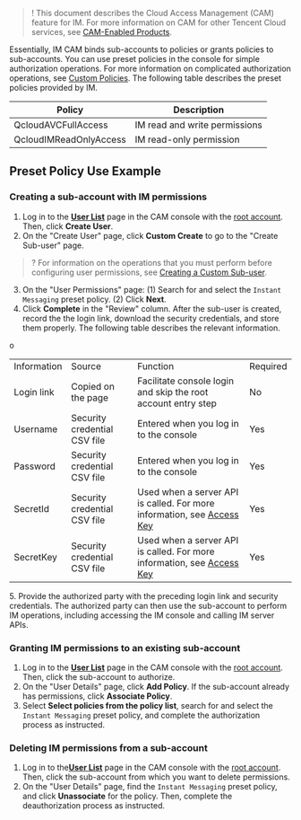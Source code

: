 >! This document describes the Cloud Access Management (CAM) feature for IM. For more information on CAM for other Tencent Cloud services, see [CAM-Enabled Products](https://intl.cloud.tencent.com/document/product/598/10588).

Essentially, IM CAM binds sub-accounts to policies or grants policies to sub-accounts. You can use preset policies in the console for simple authorization operations. For more information on complicated authorization operations, see [Custom Policies](https://intl.cloud.tencent.com/document/product/1047/38088).
The following table describes the preset policies provided by IM.

<table class="table"><thead><tr><th>Policy</th><th>Description</th></tr></thead>
<tbody><tr><td>QcloudAVCFullAccess</td><td>IM read and write permissions</td></tr>
<tr><td>QcloudIMReadOnlyAccess</td><td>IM read-only permission</td></tr></tbody></table>

## Preset Policy Use Example

### Creating a sub-account with IM permissions


1. Log in to the [**User List**](https://console.cloud.tencent.com/cam) page in the CAM console with the [root account](https://intl.cloud.tencent.com/document/product/598/32633). Then, click **Create User**.
2. On the "Create User" page, click **Custom Create** to go to the "Create Sub-user" page.
>? For information on the operations that you must perform before configuring user permissions, see [Creating a Custom Sub-user](https://intl.cloud.tencent.com/document/product/598/13674).
3. On the "User Permissions" page:
    (1) Search for and select the `Instant Messaging` preset policy.
    (2) Click **Next**.
4. Click **Complete** in the "Review" column. After the sub-user is created, record the the login link, download the security credentials, and store them properly. The following table describes the relevant information.
<table class="table"><tbody><tr><td>Information</td><td>Source</td><td>Function</td><td>Required</td></tr>
o<tr><td>Login link</td><td>Copied on the page</td><td>Facilitate console login and skip the root account entry step</td><td>No</td></tr>
<tr><td>Username</td><td>Security credential CSV file</td><td>Entered when you log in to the console</td><td>Yes</td></tr>
<tr><td>Password</td><td>Security credential CSV file</td><td>Entered when you log in to the console</td><td>Yes</td></tr>
<tr><td>SecretId</td><td>Security credential CSV file</td><td>Used when a server API is called. For more information, see <a href="https://intl.cloud.tencent.com/document/product/598/32675" target="_blank">Access Key</a></td><td>Yes</td></tr>
<tr><td>SecretKey</td><td>Security credential CSV file</td><td>Used when a server API is called. For more information, see <a href="https://intl.cloud.tencent.com/document/product/598/32675" target="_blank">Access Key</a></td><td>Yes</td></tr></tbody></table>
5. Provide the authorized party with the preceding login link and security credentials. The authorized party can then use the sub-account to perform IM operations, including accessing the IM console and calling IM server APIs.

### Granting IM permissions to an existing sub-account


1. Log in to the [**User List**](https://console.cloud.tencent.com/cam) page in the CAM console with the [root account](https://intl.cloud.tencent.com/document/product/598/32633). Then, click the sub-account to authorize.
2. On the "User Details" page, click **Add Policy**. If the sub-account already has permissions, click **Associate Policy**.
3. Select **Select policies from the policy list**, search for and select the `Instant Messaging` preset policy, and complete the authorization process as instructed.


### Deleting IM permissions from a sub-account


1. Log in to the[**User List**](https://console.cloud.tencent.com/cam) page in the CAM console with the [root account](https://intl.cloud.tencent.com/document/product/598/32633). Then, click the sub-account from which you want to delete permissions.
2. On the "User Details" page, find the `Instant Messaging` preset policy, and click **Unassociate** for the policy. Then, complete the deauthorization process as instructed.
